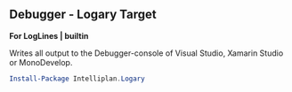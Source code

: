 ## Debugger - Logary Target

**For LogLines | builtin**

Writes all output to the Debugger-console of Visual Studio, Xamarin Studio or
MonoDevelop.

``` powershell
Install-Package Intelliplan.Logary 
```
